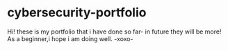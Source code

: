 # cybersecurity-portfolio
Hi!
these is my portfolio that i have done so far- in future they will be more!
As a beginner,i hope i am doing well.
-xoxo-
